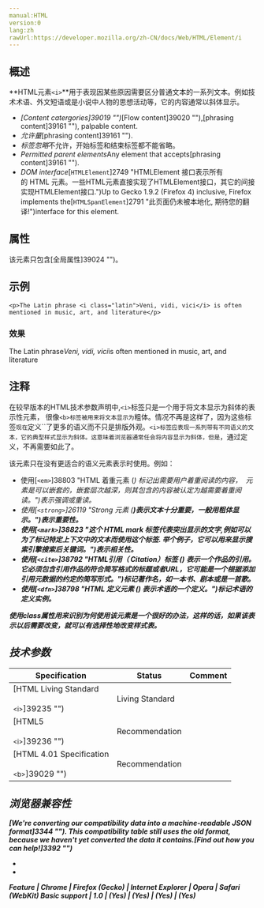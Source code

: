 ```yaml
---
manual:HTML
version:0
lang:zh
rawUrl:https://developer.mozilla.org/zh-CN/docs/Web/HTML/Element/i
---
```





## 概述<a name="概述"></a>


**HTML元素`<i>`**用于表现因某些原因需要区分普通文本的一系列文本。例如技术术语、外文短语或是小说中人物的思想活动等，它的内容通常以斜体显示。


* <dfn>[Content catergories]39019 "")</dfn>[Flow content]39020 ""),[phrasing content]39161 ""), palpable content.
* <dfn>允许量</dfn>[phrasing content]39161 "").
* <dfn>标签忽略</dfn>不允许，开始标签和结束标签都不能省略。
* <dfn>Permitted parent elements</dfn>Any element that accepts[phrasing content]39161 "").
* <dfn>DOM interface</dfn>[`HTMLElement`]2749 "HTMLElement 接口表示所有的 HTML 元素。一些HTML元素直接实现了HTMLElement接口，其它的间接实现HTMLElement接口.")Up to Gecko 1.9.2 (Firefox 4) inclusive, Firefox implements the[`HTMLSpanElement`]2791 "此页面仍未被本地化, 期待您的翻译!")interface for this element.

## 属性<a name="属性"></a>


该元素只包含[全局属性]39024 "")。


## 示例<a name="示例"></a>

```
<p>The Latin phrase <i class="latin">Veni, vidi, vici</i> is often
mentioned in music, art, and literature</p>
```

### 效果<a name="Result"></a>


The Latin phrase*Veni, vidi, vici*is often mentioned in music, art, and literature


## 注释<a name="注释"></a>


在较早版本的HTML技术参数声明中,`<i>`标签只是一个用于将文本显示为斜体的表示性元素， 很像`<b>标签被用来将文本显示为`粗体。情况不再是这样了，因为这些标签``现在``定义``了更多的语义而不只是排版外观。`<i>标签应表现一系列带有不同语义的文本，它的典型样式显示为斜体。这意味着浏览器通常任会将内容显示为斜体，但是`，通过定义，不再需要如此了。



该元素只在没有更适合的语义元素表示时使用。例如：


* 使用[`<em>`]38803 "HTML 着重元素 (<em>) 标记出需要用户着重阅读的内容， <em> 元素是可以嵌套的，嵌套层次越深，则其包含的内容被认定为越需要着重阅读。")表示强调或重读。
* 使用[`<strong>`]26119 "Strong 元素 (<strong>)表示文本十分重要，一般用粗体显示。")表示重要性。
* 使用[`<mark>`]38823 "这个 HTML mark 标签代表突出显示的文字,例如可以为了标记特定上下文中的文本而使用这个标签. 举个例子，它可以用来显示搜索引擎搜索后关键词。")表示相关性。
* 使用[`<cite>`]38792 "HTML引用（ Citation）标签 (<cite>) 表示一个作品的引用。它必须包含引用作品的符合简写格式的标题或者URL，它可能是一个根据添加引用元数据的约定的简写形式。")标记著作名，如一本书、剧本或是一首歌。
* 使用[`<dfn>`]38798 "HTML 定义元素 (<dfn>) 表示术语的一个定义。")标记术语的定义实例。


使用**class**属性用来识别为何使用该元素是一个很好的办法，这样的话，如果该表示以后需要改变，就可以有选择性地改变样式表。


## 技术参数<a name="Specifications"></a>

Specification | Status | Comment 
 ---  |  ---  |  ---  | 
[HTML Living Standard<br></br><small>&lt;i&gt;</small>]39235 "") | Living Standard |  
[HTML5<br></br><small>&lt;i&gt;</small>]39236 "") | Recommendation |  
[HTML 4.01 Specification<br></br><small>&lt;b&gt;</small>]39029 "") | Recommendation |  


## 浏览器兼容性<a name="Browser_compatibility"></a>


**[We&#39;re converting our compatibility data into a machine-readable JSON format]3344 "")**. This compatibility table still uses the old format, because we haven&#39;t yet converted the data it contains.**[Find out how you can help!]3392 "")**


* 
* 

Feature | Chrome | Firefox (Gecko) | Internet Explorer | Opera | Safari (WebKit) 
Basic support | 1.0 | (Yes) | (Yes) | (Yes) | (Yes) 







